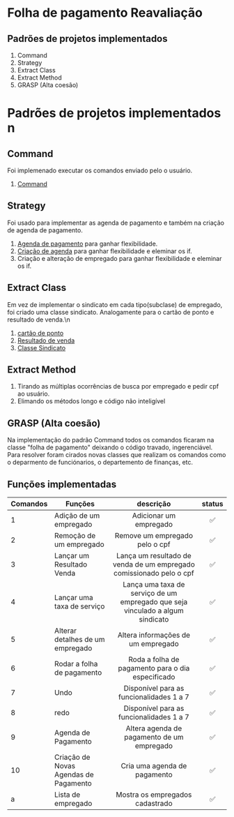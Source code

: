 # Folha de pagamento  Reavaliação 


## Padrões de projetos implementados 

1. Command
2. Strategy
3. Extract Class
4. Extract Method
5. GRASP (Alta coesão)


# Padrões de projetos implementados n

## Command
Foi implemenado executar os comandos enviado pelo o usuário.
1. [Command](https://github.com/mtbrazilll/FolhaDePagamentoRefotorado/blob/main/comandos/comandos/Invoker.java)

## Strategy
Foi usado para implementar as agenda de pagamento e também na criação de agenda de pagamento.
1. [Agenda de pagamento](https://github.com/mtbrazilll/FolhaDePagamentoRefotorado/blob/main/AgendaPagamento/Agenda/AgendaDePagamento.java) para ganhar flexibilidade.
2. [Criação de agenda](https://github.com/mtbrazilll/FolhaDePagamentoRefotorado/blob/main/AgendaPagamento/Agenda/AjudaCriarAgenda.java) para ganhar flexibilidade e eleminar os if.
3. Criação e alteração de empregado para ganhar flexibilidade e eleminar os if.

## Extract Class
Em vez de implementar o sindicato em cada tipo(subclase) de empregado, foi criado uma classe sindicato. Analogamente para o cartão de ponto e resultado de venda.\n
1. [cartão de ponto](https://github.com/mtbrazilll/FolhaDePagamentoRefatorado/blob/main/cartaoDePonto/cartaoDePonto/CartaoDePonto.java)
2. [Resultado de venda](https://github.com/mtbrazilll/FolhaDePagamentoRefatorado/blob/main/ResultadoDeVenda/ResultadoDeVenda/ResultadoDeVenda.java)
3. [Classe Sindicato](https://github.com/mtbrazilll/FolhaDePagamentoRefatorado/blob/main/sindicato/sindicato/Sindicato.java)

## Extract Method
1. Tirando as múltiplas ocorrências de busca por empregado e pedir cpf ao usuário.
2. Elimando os métodos longo e código não inteligível  

## GRASP (Alta coesão)
Na implementação do padrão Command todos os comandos ficaram na classe "folha de pagamento" deixando o código travado, ingerenciável. Para resolver
foram cirados novas classes que realizam os comandos como o deparmento de funciónarios, o departemento de finanças, etc. 



## Funções implementadas

Comandos   |  Funções  | descrição | status |  
--------- | --------- | :------: | :------:
1 | Adição de um empregado     | Adicionar um empregado |:white_check_mark:
2 | Remoção de um empregado    | Remove um empregado pelo o cpf |:white_check_mark:
3 | Lançar um Resultado Venda    | Lança um resultado de venda de um empregado comissionado pelo o cpf| :white_check_mark:
4 | Lançar uma taxa de serviço  | Lança uma taxa de serviço de um empregado que seja vinculado a algum sindicato| :white_check_mark:
5 | Alterar detalhes de um empregado | Altera informações de um empregado|:white_check_mark:
6 | Rodar a folha de pagamento  | Roda a folha de pagamento para o dia especificado |:white_check_mark:
7 | Undo | Disponível para as funcionalidades 1 a 7| :white_check_mark:
8 | redo | Disponível para as funcionalidades 1 a 7 | :white_check_mark:
9 | Agenda de Pagamento | Altera agenda de pagamento de um empregado|:white_check_mark:
10 | Criação de Novas Agendas de Pagamento | Cria uma agenda de pagamento|:white_check_mark:
a | Lista de empregado | Mostra os empregados cadastrado | :white_check_mark:

